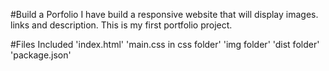 #Build a Porfolio
I have build a responsive website that will display images. links and description. This is my first portfolio project.

#Files Included
'index.html'
'main.css in css folder'
'img folder'
'dist folder'
'package.json'
